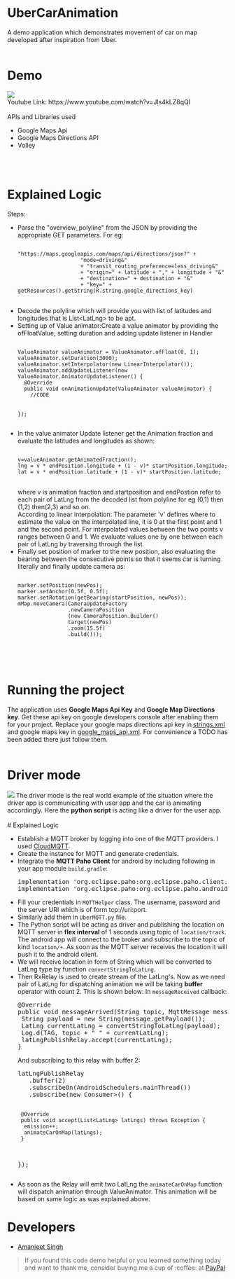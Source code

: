 # UberCarAnimation
A demo application which demonstrates movement of car on map developed after inspiration from Uber.
<br><br>
# Demo
<img src="https://user-images.githubusercontent.com/12881364/29244386-7f164cd6-7fd4-11e7-9d1a-13af7ee237ba.gif"/>
<br>
Youtube Link: https://www.youtube.com/watch?v=JIs4kLZ8qQI
<br><br>
APIs and Libraries used
<UL>
<LI>Google Maps Api</LI>
<LI>Google Maps Directions API</LI>
<LI>Volley</LI>
</UL>

<br><br>
# Explained Logic
Steps:
<UL>
<LI>Parse the "overview_polyline" from the JSON by providing the appropriate GET parameters. For eg:
<pre>
<code>
"https://maps.googleapis.com/maps/api/directions/json?" +
                    "mode=driving&"
                    + "transit_routing_preference=less_driving&"
                    + "origin=" + latitude + "," + longitude + "&"
                    + "destination=" + destination + "&"
                    + "key=" + getResources().getString(R.string.google_directions_key)
</code>
</pre>
</LI>
<LI>Decode the polyline which will provide you with list of latitudes and longitudes that is List&ltLatLng&gt to be apt.</LI>
<LI>Setting up of Value animator:Create a value animator by providing the ofFloatValue, setting duration and adding update listener in Handler
<pre>
<code>
ValueAnimator valueAnimator = ValueAnimator.ofFloat(0, 1);
valueAnimator.setDuration(3000);
valueAnimator.setInterpolator(new LinearInterpolator());
valueAnimator.addUpdateListener(new ValueAnimator.AnimatorUpdateListener() {
  @Override
  public void onAnimationUpdate(ValueAnimator valueAnimator) {
    //CODE
    
});
</code>
</pre>
</LI>
<LI>In the value animator Update listener get the Animation fraction and evaluate the latitudes and longitudes as shown:
<pre>
<code>
v=valueAnimator.getAnimatedFraction();
lng = v * endPosition.longitude + (1 - v)* startPosition.longitude;
lat = v * endPosition.latitude + (1 - v)* startPosition.latitude;
</code>
</pre>
where v is animation fraction
and startposition and endPostion refer to each pair of LatLng from the decoded list from polyline for eg (0,1) then (1,2) then(2,3)
and so on.<br>
According to linear interpolation:
The parameter 'v' defines where to estimate the value on the interpolated line, it is 0 at the first point and 1 and the second point. 
For interpolated values between the two points v ranges between 0 and 1.
We evaluate values one by one between each pair of LatLng by traversing through the list.
</LI>
<LI>
Finally  set position of marker to the new position, also evaluating the bearing between the consecutive points so that it seems car is turning literally
and finally update camera as:
<pre>
<code>
marker.setPosition(newPos);
marker.setAnchor(0.5f, 0.5f);
marker.setRotation(getBearing(startPosition, newPos));
mMap.moveCamera(CameraUpdateFactory
                .newCameraPosition
                (new CameraPosition.Builder()
                target(newPos)
                .zoom(15.5f)
                .build()));
</code>
</pre>
</LI>
</UL>


<br><br>
# Running the project
The application uses <b>Google Maps Api Key</b> and <b>Google Map Directions key</b>. Get these api key on google developers console after enabling them for your project. Replace your google maps directions api key in <a href="https://github.com/amanjeetsingh150/UberCarAnimation/blob/master/app/src/main/res/values/strings.xml">strings.xml</a> and google maps key in <a href="https://github.com/amanjeetsingh150/UberCarAnimation/blob/master/app/src/debug/res/values/google_maps_api.xml">google_maps_api.xml</a>. For convenience a TODO has been added there just follow them.
<br><br>

# Driver mode
<img src="https://user-images.githubusercontent.com/12881364/45456295-d4f0b900-b707-11e8-8067-e1adb9c98716.gif" />
The driver mode is the real world example of the situation where the driver app is communicating with user app and the car is animating accordingly.
Here the <b>python script</b> is acting like a driver for the user app.
<br><br>
# Explained Logic
<UL>
<LI>Establish a MQTT broker by logging into one of the MQTT providers. I used <a href="https://customer.cloudmqtt.com/login">CloudMQTT</a>.</LI>
<LI>Create the instance for MQTT and generate credentials.</LI>
<LI>Integrate the <b>MQTT Paho Client</b> for android by including following in your app module <code>build.gradle</code>:
<pre>
implementation 'org.eclipse.paho:org.eclipse.paho.client.mqttv3:1.1.0'
implementation 'org.eclipse.paho:org.eclipse.paho.android.service:1.1.1'
</pre>
</LI>
<LI>Fill your credentials in <code>MQTTHelper</code> class. The username, password and the server URI which is of form tcp://uri:port.</LI>
<LI>Similarly add them in <code>UberMQTT.py</code> file.</LI>
<LI>The Python script will be acting as driver and publishing the location on MQTT server in <b>flex interval</b> of 1 seconds using topic of <code>location/track</code>.
The android app will connect to the broker and subscribe to the topic of kind <code>location/+</code>. As soon as the MQTT server receives the location it will push it to the android client.</LI>
<LI>We will receive location in form of String which will be converted to LatLng type by function <code>convertStringToLatLng</code>.</LI>
<LI>Then RxRelay is used to create stream of the LatLng's. Now as we need pair of LatLng for dispatching animation we will be taking <b>buffer</b> operator with count 2. This is shown below:
In <code>messageReceived</code> callback:
<pre>
@Override
public void messageArrived(String topic, MqttMessage message) throws Exception {
 String payload = new String(message.getPayload());
 LatLng currentLatLng = convertStringToLatLng(payload);
 Log.d(TAG, topic + " " + currentLatLng);
 latLngPublishRelay.accept(currentLatLng);
}
</pre>
And subscribing to this relay with buffer 2:
<pre>
latLngPublishRelay
   .buffer(2)
   .subscribeOn(AndroidSchedulers.mainThread())
   .subscribe(new Consumer<List<LatLng>>() {

     @Override
     public void accept(List<LatLng> latLngs) throws Exception {
      emission++;
      animateCarOnMap(latLngs);
     }

   });
</pre>
</LI>
<LI>As soon as the Relay will emit two LatLng the <code>animateCarOnMap</code> function will dispatch animation through ValueAnimator. This animation will be based on same logic as was explained above.</LI>
</UL>

 

# Developers
<UL>
<LI><a href="https://github.com/amanjeetsingh150">Amanjeet Singh</a>
</UL>
<blockquote>
If you found this code demo helpful or you learned something today and want to thank me, consider buying me a cup of :coffee: at
<a href="https://www.paypal.me/amanjeetsingh150">PayPal</a>
</blockquote>
